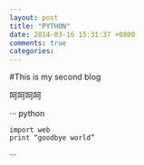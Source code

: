 ```yaml
---
layout: post
title: "PYTHON"
date: 2014-03-16 15:31:37 +0800
comments: true
categories: 
---
```


#This is my second blog


呵呵呵呵


··· python

	import web
	print “goodbye world”
	
···